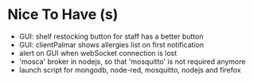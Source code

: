 # Nice To Have (s)
* GUI: shelf restocking button for staff has a better button
* GUI: clientPalmar shows allergies list on first notification
* alert on GUI when webSocket connection is lost
* 'mosca' broker in nodejs, so that 'mosquitto' is not required anymore
* launch script for mongodb, node-red, mosquitto, nodejs and firefox
